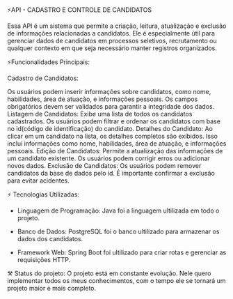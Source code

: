 ⚡API - CADASTRO E CONTROLE DE CANDIDATOS

Essa API é um sistema que permite a criação, leitura, atualização e exclusão de informações relacionadas a candidatos. Ele é especialmente útil para gerenciar dados de candidatos em processos seletivos, recrutamento ou qualquer contexto em que seja necessário manter registros organizados.

⚡Funcionalidades Principais:

Cadastro de Candidatos:

Os usuários podem inserir informações sobre candidatos, como nome, habilidades, área de atuação, e informações pessoais.
Os campos obrigatórios devem ser validados para garantir a integridade dos dados. Listagem de Candidatos:
Exibe uma lista de todos os candidatos cadastrados.
Os usuários podem filtrar e ordenar os candidatos com base no id(código de identificação) do candidato. Detalhes do Candidato:
Ao clicar em um candidato na lista, os detalhes completos são exibidos.
Isso inclui informações como nome, habilidades, área de atuação, e informações pessoais. Edição de Candidatos:
Permite a atualização das informações de um candidato existente.
Os usuários podem corrigir erros ou adicionar novos dados. Exclusão de Candidatos:
Os usuários podem remover candidatos da base de dados pelo id.
É importante confirmar a exclusão para evitar acidentes.

⚡ Tecnologias Utilizadas:

- Linguagem de Programação: Java foi a linguagem ultilizada em todo o projeto.

- Banco de Dados: PostgreSQL foi o banco ultilizado para armazenar os dados dos candidatos.

- Framework Web: Spring Boot foi ultilizado para criar rotas e gerenciar as requisições HTTP.

⚒️ Status do projeto: O projeto está em constante evolução. Nele quero implementar todos os meus conhecimentos, com o tempo ele se tornará um projeto maior e mais completo.
